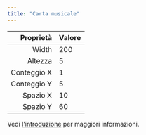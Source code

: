 ```yaml
---
title: "Carta musicale"
---
```


|   Proprietà | Valore |
| -----------:|:------ |
|       Width | 200    |
|     Altezza | 5      |
| Conteggio X | 1      |
| Conteggio Y | 5      |
|    Spazio X | 10     |
|    Spazio Y | 60     |

Vedi [l'introduzione](intro) per maggiori informazioni.
